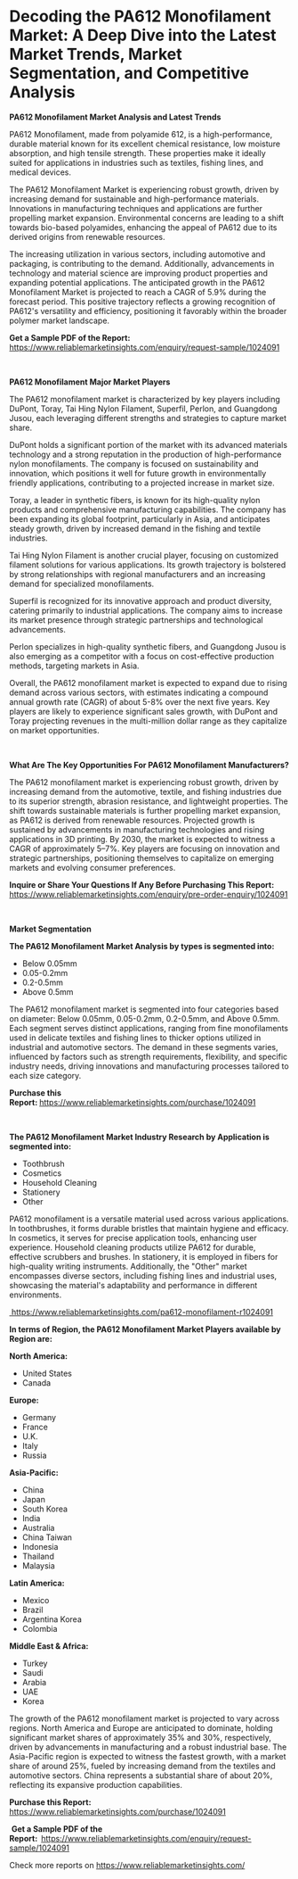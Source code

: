 <p><h1>Decoding the PA612 Monofilament Market: A Deep Dive into the Latest Market Trends, Market Segmentation, and Competitive Analysis</h1></p><p><strong>PA612 Monofilament Market Analysis and Latest Trends</strong></p>
<p><p>PA612 Monofilament, made from polyamide 612, is a high-performance, durable material known for its excellent chemical resistance, low moisture absorption, and high tensile strength. These properties make it ideally suited for applications in industries such as textiles, fishing lines, and medical devices. </p><p>The PA612 Monofilament Market is experiencing robust growth, driven by increasing demand for sustainable and high-performance materials. Innovations in manufacturing techniques and applications are further propelling market expansion. Environmental concerns are leading to a shift towards bio-based polyamides, enhancing the appeal of PA612 due to its derived origins from renewable resources. </p><p>The increasing utilization in various sectors, including automotive and packaging, is contributing to the demand. Additionally, advancements in technology and material science are improving product properties and expanding potential applications. The anticipated growth in the PA612 Monofilament Market is projected to reach a CAGR of 5.9% during the forecast period. This positive trajectory reflects a growing recognition of PA612's versatility and efficiency, positioning it favorably within the broader polymer market landscape.</p></p>
<p><strong>Get a Sample PDF of the Report:&nbsp;</strong> <a href="https://www.reliablemarketinsights.com/enquiry/request-sample/1024091?utm_campaign=3289&utm_medium=2&utm_source=Github&utm_content=ia&utm_term=07032025&utm_id=pa612-monofilament">https://www.reliablemarketinsights.com/enquiry/request-sample/1024091</a></p>
<p>&nbsp;</p>
<p><strong>PA612 Monofilament Major Market Players</strong></p>
<p><p>The PA612 monofilament market is characterized by key players including DuPont, Toray, Tai Hing Nylon Filament, Superfil, Perlon, and Guangdong Jusou, each leveraging different strengths and strategies to capture market share.</p><p>DuPont holds a significant portion of the market with its advanced materials technology and a strong reputation in the production of high-performance nylon monofilaments. The company is focused on sustainability and innovation, which positions it well for future growth in environmentally friendly applications, contributing to a projected increase in market size.</p><p>Toray, a leader in synthetic fibers, is known for its high-quality nylon products and comprehensive manufacturing capabilities. The company has been expanding its global footprint, particularly in Asia, and anticipates steady growth, driven by increased demand in the fishing and textile industries.</p><p>Tai Hing Nylon Filament is another crucial player, focusing on customized filament solutions for various applications. Its growth trajectory is bolstered by strong relationships with regional manufacturers and an increasing demand for specialized monofilaments.</p><p>Superfil is recognized for its innovative approach and product diversity, catering primarily to industrial applications. The company aims to increase its market presence through strategic partnerships and technological advancements.</p><p>Perlon specializes in high-quality synthetic fibers, and Guangdong Jusou is also emerging as a competitor with a focus on cost-effective production methods, targeting markets in Asia.</p><p>Overall, the PA612 monofilament market is expected to expand due to rising demand across various sectors, with estimates indicating a compound annual growth rate (CAGR) of about 5-8% over the next five years. Key players are likely to experience significant sales growth, with DuPont and Toray projecting revenues in the multi-million dollar range as they capitalize on market opportunities.</p></p>
<p>&nbsp;</p>
<p><strong>What Are The Key Opportunities For PA612 Monofilament Manufacturers?</strong></p>
<p><p>The PA612 monofilament market is experiencing robust growth, driven by increasing demand from the automotive, textile, and fishing industries due to its superior strength, abrasion resistance, and lightweight properties. The shift towards sustainable materials is further propelling market expansion, as PA612 is derived from renewable resources. Projected growth is sustained by advancements in manufacturing technologies and rising applications in 3D printing. By 2030, the market is expected to witness a CAGR of approximately 5–7%. Key players are focusing on innovation and strategic partnerships, positioning themselves to capitalize on emerging markets and evolving consumer preferences.</p></p>
<p><strong>Inquire or Share Your Questions If Any Before Purchasing This Report:</strong> <a href="https://www.reliablemarketinsights.com/enquiry/pre-order-enquiry/1024091?utm_campaign=3289&utm_medium=2&utm_source=Github&utm_content=ia&utm_term=07032025&utm_id=pa612-monofilament">https://www.reliablemarketinsights.com/enquiry/pre-order-enquiry/1024091</a></p>
<p>&nbsp;</p>
<p><strong>Market Segmentation</strong></p>
<p><strong>The PA612 Monofilament Market Analysis by types is segmented into:</strong></p>
<p><ul><li>Below 0.05mm</li><li>0.05-0.2mm</li><li>0.2-0.5mm</li><li>Above 0.5mm</li></ul></p>
<p><p>The PA612 monofilament market is segmented into four categories based on diameter: Below 0.05mm, 0.05-0.2mm, 0.2-0.5mm, and Above 0.5mm. Each segment serves distinct applications, ranging from fine monofilaments used in delicate textiles and fishing lines to thicker options utilized in industrial and automotive sectors. The demand in these segments varies, influenced by factors such as strength requirements, flexibility, and specific industry needs, driving innovations and manufacturing processes tailored to each size category.</p></p>
<p><strong>Purchase this Report:&nbsp;</strong><a href="https://www.reliablemarketinsights.com/purchase/1024091?utm_campaign=3289&utm_medium=2&utm_source=Github&utm_content=ia&utm_term=07032025&utm_id=pa612-monofilament">https://www.reliablemarketinsights.com/purchase/1024091</a></p>
<p>&nbsp;</p>
<p><strong>The PA612 Monofilament Market Industry Research by Application is segmented into:</strong></p>
<p><ul><li>Toothbrush</li><li>Cosmetics</li><li>Household Cleaning</li><li>Stationery</li><li>Other</li></ul></p>
<p><p>PA612 monofilament is a versatile material used across various applications. In toothbrushes, it forms durable bristles that maintain hygiene and efficacy. In cosmetics, it serves for precise application tools, enhancing user experience. Household cleaning products utilize PA612 for durable, effective scrubbers and brushes. In stationery, it is employed in fibers for high-quality writing instruments. Additionally, the "Other" market encompasses diverse sectors, including fishing lines and industrial uses, showcasing the material's adaptability and performance in different environments.</p></p>
<p><a href="https://www.reliablemarketinsights.com/pa612-monofilament-r1024091?utm_campaign=3289&utm_medium=2&utm_source=Github&utm_content=ia&utm_term=07032025&utm_id=pa612-monofilament">&nbsp;https://www.reliablemarketinsights.com/pa612-monofilament-r1024091</a></p>
<p><strong>In terms of Region, the PA612 Monofilament Market Players available by Region are:</strong></p>
<p>
    <p> <strong> North America: </strong>
        <ul>
            <li>United States</li>
            <li>Canada</li>
        </ul>
        </p> 
    <p> <strong> Europe: </strong>
        <ul>
            <li>Germany</li>
            <li>France</li>
            <li>U.K.</li>
            <li>Italy</li>
            <li>Russia</li>
        </ul>
        </p> 
    <p> <strong> Asia-Pacific: </strong>
        <ul>
            <li>China</li>
            <li>Japan</li>
            <li>South Korea</li>
            <li>India</li>
            <li>Australia</li>
            <li>China Taiwan</li>
            <li>Indonesia</li>
            <li>Thailand</li>
            <li>Malaysia</li>
        </ul>
        </p> 
    <p> <strong> Latin America: </strong>
        <ul>
            <li>Mexico</li>
            <li>Brazil</li>
            <li>Argentina Korea</li>
            <li>Colombia</li>
        </ul>
        </p> 
    <p> <strong> Middle East & Africa: </strong>
        <ul>
            <li>Turkey</li>
            <li>Saudi</li>
            <li>Arabia</li>
            <li>UAE</li>
            <li>Korea</li>
        </ul>
    </p>
    </p>
<p><p>The growth of the PA612 monofilament market is projected to vary across regions. North America and Europe are anticipated to dominate, holding significant market shares of approximately 35% and 30%, respectively, driven by advancements in manufacturing and a robust industrial base. The Asia-Pacific region is expected to witness the fastest growth, with a market share of around 25%, fueled by increasing demand from the textiles and automotive sectors. China represents a substantial share of about 20%, reflecting its expansive production capabilities.</p></p>
<p><strong>Purchase this Report: </strong><a href="https://www.reliablemarketinsights.com/purchase/1024091?utm_campaign=3289&utm_medium=2&utm_source=Github&utm_content=ia&utm_term=07032025&utm_id=pa612-monofilament">https://www.reliablemarketinsights.com/purchase/1024091</a></p>
<p>&nbsp;<strong>Get a Sample PDF of the Report:&nbsp;&nbsp;</strong><a href="https://www.reliablemarketinsights.com/enquiry/request-sample/1024091?utm_campaign=3289&utm_medium=2&utm_source=Github&utm_content=ia&utm_term=07032025&utm_id=pa612-monofilament">https://www.reliablemarketinsights.com/enquiry/request-sample/1024091</a></p>
<p><strong></strong></p>
<p>Check more reports on <a href="https://www.reliablemarketinsights.com/?utm_campaign=3289&utm_medium=2&utm_source=Github&utm_content=ia&utm_term=07032025&utm_id=pa612-monofilament">https://www.reliablemarketinsights.com/</a></p>